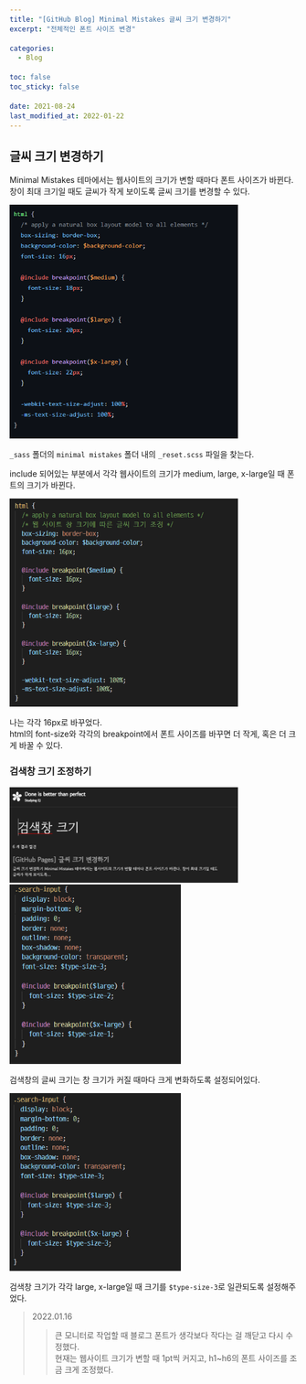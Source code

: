 ```yaml
---
title: "[GitHub Blog] Minimal Mistakes 글씨 크기 변경하기"
excerpt: "전체적인 폰트 사이즈 변경"

categories:
  - Blog

toc: false
toc_sticky: false

date: 2021-08-24
last_modified_at: 2022-01-22
---
```


## 글씨 크기 변경하기  
Minimal Mistakes 테마에서는 웹사이트의 크기가 변할 때마다 폰트 사이즈가 바뀐다.  
창이 최대 크기일 때도 글씨가 작게 보이도록 글씨 크기를 변경할 수 있다.  

<img src="/assets/images/21082401/21082401_1.png" width="400em">  

`_sass` 폴더의 `minimal mistakes` 폴더 내의 `_reset.scss` 파일을 찾는다.  

include 되어있는 부분에서 각각 웹사이트의 크기가 medium, large, x-large일 때 폰트의 크기가 바뀐다.  

<img src="/assets/images/21082401/21082401_2.png" width="400em">  

나는 각각 16px로 바꾸었다.  
html의 font-size와 각각의 breakpoint에서 폰트 사이즈를 바꾸면 더 작게, 혹은 더 크게 바꿀 수 있다.  


### 검색창 크기 조정하기  

<img src="/assets/images/21082401/21082401_3.png" width="400em">  

<img src="/assets/images/21082401/21082401_4.png" width="300em">  

검색창의 글씨 크기는 창 크기가 커질 때마다 크게 변화하도록 설정되어있다.  

<img src="/assets/images/21082401/21082401_5.png" width="300em">  

검색창 크기가 각각 large, x-large일 때 크기를 `$type-size-3`로 일관되도록 설정해주었다.  

> 2022.01.16
>> 큰 모니터로 작업할 때 블로그 폰트가 생각보다 작다는 걸 깨닫고 다시 수정했다.  
>> 현재는 웹사이트 크기가 변할 때 1pt씩 커지고, h1~h6의 폰트 사이즈를 조금 크게 조정했다.  